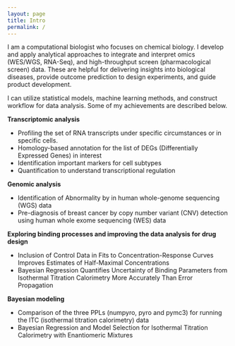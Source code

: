 ```yaml
---
layout: page
title: Intro
permalink: /
---
```


I am a computational biologist who focuses on chemical biology. I develop and apply analytical approaches to integrate and interpret omics (WES/WGS, RNA-Seq), and high-throughput screen (pharmacological screen) data. These are helpful for delivering insights into biological diseases, provide outcome prediction to design experiments, and guide product development.

I can utilize statistical models, machine learning methods, and construct workflow for data analysis. Some of my achievements are described below.

**Transcriptomic analysis**
- Profiling the set of RNA transcripts under specific circumstances or in specific cells.
- Homology-based annotation for the list of DEGs (Differentially Expressed Genes) in interest
- Identification important markers for cell subtypes
- Quantification to understand transcriptional regulation

**Genomic analysis**
- Identification of Abnormality by in human whole-genome sequencing (WGS) data
- Pre-diagnosis of breast cancer by copy number variant (CNV) detection using human whole exome sequencing (WES) data

**Exploring binding processes and improving the data analysis for drug design**
- Inclusion of Control Data in Fits to Concentration-Response Curves Improves Estimates of Half-Maximal Concentrations
- Bayesian Regression Quantifies Uncertainty of Binding Parameters from Isothermal Titration Calorimetry More Accurately Than Error Propagation

**Bayesian modeling**
- Comparison of the three PPLs (numpyro, pyro and pymc3) for running the ITC (isothermal titration calorimetry) data
- Bayesian Regression and Model Selection for Isothermal Titration Calorimetry with Enantiomeric Mixtures
